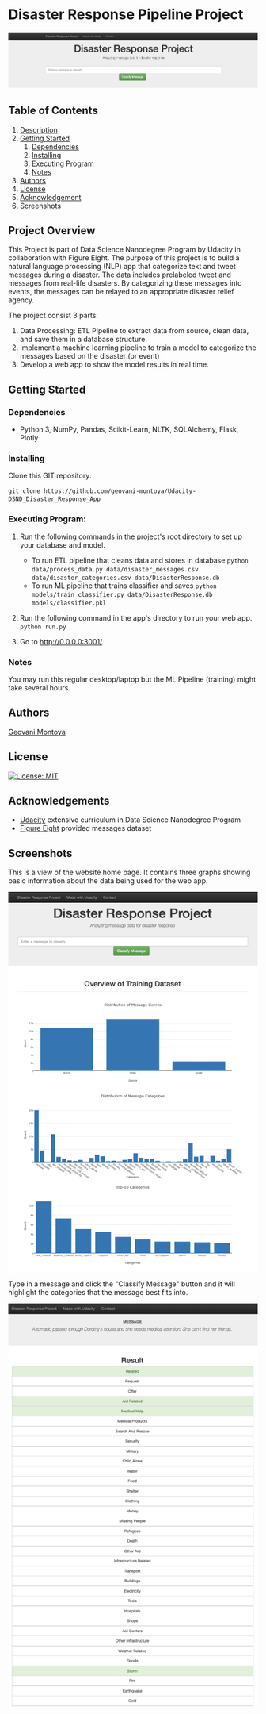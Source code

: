 # Disaster Response Pipeline Project

![Intro Pic](screenshots/title.png)

## Table of Contents
1. [Description](#project_overview)
2. [Getting Started](#getting_started)
	1. [Dependencies](#dependencies)
	2. [Installing](#installing)
	3. [Executing Program](#executing)
	4. [Notes](#notes)
3. [Authors](#authors)
4. [License](#license)
5. [Acknowledgement](#acknowledgement)
6. [Screenshots](#screenshots)

<a name="project_overview"></a>
## Project Overview

This Project is part of Data Science Nanodegree Program by Udacity in collaboration with Figure Eight.
The purpose of this project is to build a natural language processing (NLP) app that categorize text and tweet messages during a disaster. The data includes prelabeled tweet and messages from real-life disasters. By categorizing these messages into events, the messages can be relayed to an appropriate disaster relief agency.   


The project consist 3 parts:

1. Data Processing: ETL Pipeline to extract data from source, clean data, and save them in a database structure.
2. Implement a machine learning pipeline to train a model to categorize the messages based on the disaster (or event)
3. Develop a web app to show the model results in real time. 

<a name="getting_started"></a>
## Getting Started

<a name="dependencies"></a>
### Dependencies
* Python 3, NumPy, Pandas, Scikit-Learn, NLTK, SQLAlchemy, Flask, Plotly

<a name="installing"></a>
### Installing
Clone this GIT repository:
```
git clone https://github.com/geovani-montoya/Udacity-DSND_Disaster_Response_App
```
<a name="executing"></a>
### Executing Program:
1. Run the following commands in the project's root directory to set up your database and model.

    - To run ETL pipeline that cleans data and stores in database
        `python data/process_data.py data/disaster_messages.csv data/disaster_categories.csv data/DisasterResponse.db`
    - To run ML pipeline that trains classifier and saves
        `python models/train_classifier.py data/DisasterResponse.db models/classifier.pkl`

2. Run the following command in the app's directory to run your web app.
    `python run.py`

3. Go to http://0.0.0.0:3001/

<a name="notes"></a>
### Notes
You may run this regular desktop/laptop but the ML Pipeline (training) might take several hours. 

<a name="authors"></a>
## Authors

[Geovani Montoya](https://github.com/geovani-montoya)

<a name="license"></a>
## License
[![License: MIT](https://img.shields.io/badge/License-MIT-yellow.svg)](https://opensource.org/licenses/MIT)

<a name="acknowledgement"></a>
## Acknowledgements

* [Udacity](https://www.udacity.com/) extensive curriculum in Data Science Nanodegree Program
* [Figure Eight](https://www.figure-eight.com/) provided messages dataset

<a name="screenshots"></a>
## Screenshots

This is a view of the website home page. It contains three graphs showing basic information about the data being used for the web app.

![Sample Input](screenshots/full_view.png)

Type in a message and click the "Classify Message" button and it will highlight the categories that the message best fits into. 

![Sample Output](screenshots/example.png)



